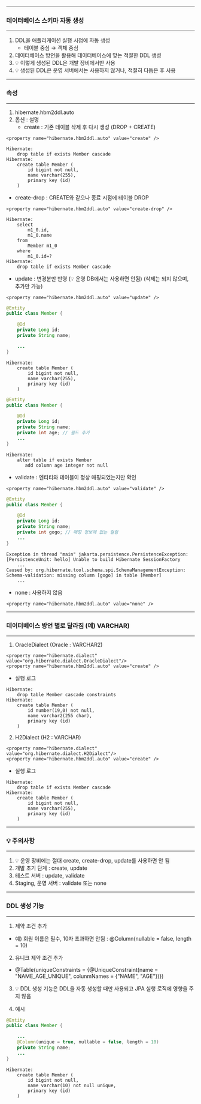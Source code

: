 -----
### 데이터베이스 스키마 자동 생성
-----
1. DDL을 애플리케이션 실행 시점에 자동 생성
   - 테이블 중심 → 객체 중심
2. 데이터베이스 방언을 활용해 데이터베이스에 맞는 적절한 DDL 생성
3. 💡 이렇게 생성된 DDL은 개발 장비에서만 사용
4. 💡 생성된 DDL은 운영 서버에서는 사용하지 않거나, 적절히 다듬은 후 사용

-----
### 속성
-----
1. hibernate.hbm2ddl.auto
2. 옵션 : 설명
   - create : 기존 테이블 삭제 후 다시 생성 (DROP + CREATE)
```
<property name="hibernate.hbm2ddl.auto" value="create" />
```
```
Hibernate: 
    drop table if exists Member cascade 
Hibernate: 
    create table Member (
        id bigint not null,
        name varchar(255),
        primary key (id)
    )
```

   - create-drop : CREATE와 같으나 종료 시점에 테이블 DROP
```
<property name="hibernate.hbm2ddl.auto" value="create-drop" />
```
```
Hibernate: 
    select
        m1_0.id,
        m1_0.name 
    from
        Member m1_0 
    where
        m1_0.id=?
Hibernate: 
    drop table if exists Member cascade 
```

   - update : 변경분만 반영 (💡 운영 DB에서는 사용하면 안됨) (삭제는 되지 않으며, 추가만 가능)
```
<property name="hibernate.hbm2ddl.auto" value="update" />
```
```java
@Entity
public class Member {

    @Id
    private Long id;
    private String name;

    ...
}
```
```
Hibernate: 
    create table Member (
        id bigint not null,
        name varchar(255),
        primary key (id)
    )
```
```java
@Entity
public class Member {

    @Id
    private Long id;
    private String name;
    private int age; // 필드 추가
    ...
}
```
```
Hibernate: 
    alter table if exists Member 
       add column age integer not null
```
   - validate : 엔티티와 테이블이 정상 매핑되었는지만 확인
```
<property name="hibernate.hbm2ddl.auto" value="validate" />
```
```java
@Entity
public class Member {

    @Id
    private Long id;
    private String name;
    private int gogo; // 매핑 정보에 없는 컬럼
    ...
}
```
```
Exception in thread "main" jakarta.persistence.PersistenceException: [PersistenceUnit: hello] Unable to build Hibernate SessionFactory
	...
Caused by: org.hibernate.tool.schema.spi.SchemaManagementException: Schema-validation: missing column [gogo] in table [Member]
	...
```

   - none : 사용하지 않음
```
<property name="hibernate.hbm2ddl.auto" value="none" />
```

-----
### 데이터베이스 방언 별로 달라짐 (예) VARCHAR)
-----
1. OracleDialect (Oracle : VARCHAR2)
```
<property name="hibernate.dialect" value="org.hibernate.dialect.OracleDialect"/>
<property name="hibernate.hbm2ddl.auto" value="create" />
```
  - 실행 로그
```
Hibernate: 
    drop table Member cascade constraints
Hibernate: 
    create table Member (
        id number(19,0) not null,
        name varchar2(255 char),
        primary key (id)
    )
```

2. H2Dialect (H2 : VARCHAR)
```
<property name="hibernate.dialect" value="org.hibernate.dialect.H2Dialect"/>
<property name="hibernate.hbm2ddl.auto" value="create" />
```
  - 실행 로그
```
Hibernate: 
    drop table if exists Member cascade 
Hibernate: 
    create table Member (
        id bigint not null,
        name varchar(255),
        primary key (id)
    )
```

-----
### 💡 주의사항
-----
1. 💡 운영 장비에는 절대 create, create-drop, update를 사용하면 안 됨
2. 개발 초기 단계 : create, update
3. 테스트 서버 : update, validate
4. Staging, 운영 서버 : validate 또는 none

-----
### DDL 생성 기능
-----
1. 제약 조건 추가
  - 예) 회원 이름은 필수, 10자 초과하면 안됨 : @Column(nullable = false, length = 10)

2. 유니크 제약 조건 추가
  - @Table(uniqueConstraints = {@UniqueConstraint(name = "NAME_AGE_UNIQUE", colunmNames = {"NAME", "AGE"})})

3. 💡 DDL 생성 기능은 DDL을 자동 생성할 때만 사용되고 JPA 실행 로직에 영향을 주지 않음

4. 예시
```java
@Entity
public class Member {

    ...
    @Column(unique = true, nullable = false, length = 10)
    private String name;
    ...
}
```
```
Hibernate: 
    create table Member (
        id bigint not null,
        name varchar(10) not null unique,
        primary key (id)
    )
```
